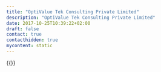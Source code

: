 ```yaml
---
title: "OptiValue Tek Consulting Private Limited"
description: "OptiValue Tek Consulting Private Limited"
date: 2017-10-25T10:39:22+02:00
draft: false
contact: true
contacthidden: true
mycontent: static
---
```

{{<partner-single
company="OptiValue Tek Consulting Private Limited"
type="si"
website="http://optivaluetek.com"
countrycode="IN"
city="New Delhi"
description="OptiValue Tek Consulting is an independent provider of technical delivery, architecture and programme and project management services. We offer our clients solution experts, technology gurus and hardened delivery teams to support rapid value realization and delivery of enterprise grade IT solutions.Drawing on our team of highly experienced on-shore and off-shore consultants, OptiValue Tek has supported a broad range of enterprise technology transformations and solutions at some of the world’s leading multinational organisations. From CRM and ERP, through ITSM and with a particular focus on complex integration and cloud-based solutions, OptiValue Tek reliably delivers the results our clients need to stay at the cutting edge. "
siregion="na,latam,emea,emea,apac"
level="basic"
logo="//images.ctfassets.net/vpidbgnakfvf/1wKqkryXxTC1csHOthtcDf/1b3b213994de8150d775f727780081b4/optivalue_tek_consulting_private_limited_logo.png">}}